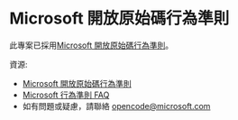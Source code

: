 ﻿# Microsoft 開放原始碼行為準則

此專案已採用[Microsoft 開放原始碼行為準則](https://opensource.microsoft.com/codeofconduct/?wt.mc_idstudentamb_409460)。

資源:

- [Microsoft 開放原始碼行為準則](https://opensource.microsoft.com/codeofconduct/?wt.mc_idstudentamb_409460)
- [Microsoft 行為準則 FAQ](https://opensource.microsoft.com/codeofconduct/faq/?wt.mc_idstudentamb_409460)
- 如有問題或疑慮，請聯絡 [opencode@microsoft.com](mailto:opencode@microsoft.com)


